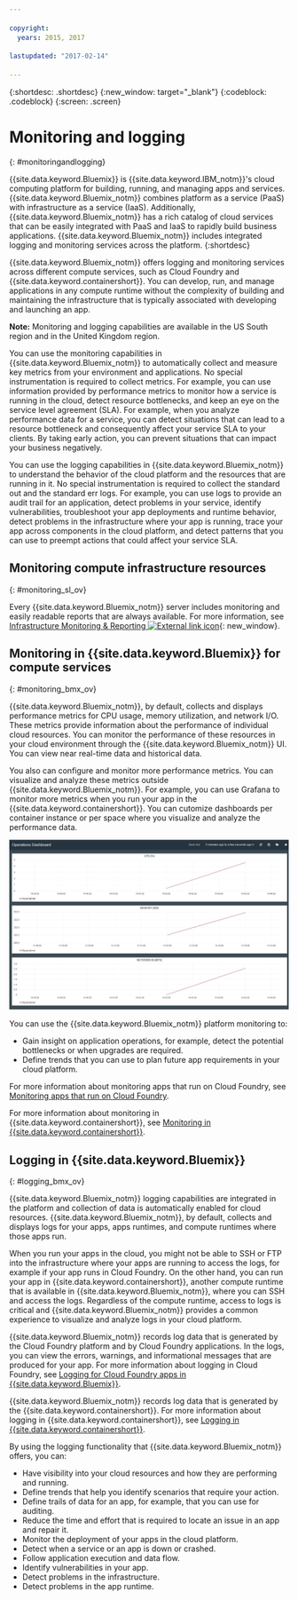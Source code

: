 ```yaml
---

copyright:
  years: 2015, 2017

lastupdated: "2017-02-14"

---
```



{:shortdesc: .shortdesc}
{:new_window: target="_blank"}
{:codeblock: .codeblock}
{:screen: .screen}

# Monitoring and logging
{: #monitoringandlogging}

{{site.data.keyword.Bluemix}} is {{site.data.keyword.IBM_notm}}'s cloud computing platform for building, running, and managing apps and services. {{site.data.keyword.Bluemix_notm}} combines platform as a service (PaaS) with infrastructure as a service (IaaS). Additionally, {{site.data.keyword.Bluemix_notm}} has a rich catalog of cloud services that can be easily integrated with PaaS and IaaS to rapidly build business applications. {{site.data.keyword.Bluemix_notm}} includes integrated logging and monitoring services across the platform. 
{:shortdesc}

{{site.data.keyword.Bluemix_notm}} offers logging and monitoring services across different compute services, such as Cloud Foundry and {{site.data.keyword.containershort}}. You can develop, run, and manage applications in any compute runtime without the complexity of building and maintaining the infrastructure that is typically associated with developing and launching an app. 

**Note:** Monitoring and logging capabilities are available in the US South region and in the United Kingdom region.

You can use the monitoring capabilities in {{site.data.keyword.Bluemix_notm}} to automatically collect and measure key metrics from your environment and applications. No special instrumentation is required to collect metrics. For example, you can use information provided by performance metrics to monitor how a service is running in the cloud, detect resource bottlenecks, and keep an eye on the service level agreement (SLA). For example, when you analyze performance data for a service, you can detect situations that can lead to a resource bottleneck and consequently affect your service SLA to your clients. By taking early action, you can prevent situations that can impact your business negatively.  

You can use the logging capabilities in {{site.data.keyword.Bluemix_notm}} to understand the behavior of the cloud platform and the resources that are running in it. No special instrumentation is required to collect the standard out and the standard err logs. For example, you can use logs to provide an audit trail for an application, detect problems in your service, identify vulnerabilities, troubleshoot your app deployments and runtime behavior, detect problems in the infrastructure where your app is running, trace your app across components in the cloud platform, and detect patterns that you can use to preempt actions that could affect your service SLA.

## Monitoring compute infrastructure resources
{: #monitoring_sl_ov}

Every {{site.data.keyword.Bluemix_notm}} server includes monitoring and easily readable reports that are always available. For more information, see [Infrastructure Monitoring & Reporting ![External link icon](../icons/launch-glyph.svg "External link icon")](https://www.ibm.com/cloud-computing/bluemix/infrastructure-monitoring){: new_window}.


## Monitoring in {{site.data.keyword.Bluemix}} for compute services
{: #monitoring_bmx_ov}

{{site.data.keyword.Bluemix_notm}}, by default, collects and displays performance metrics for CPU usage, memory utilization, and network I/O. These metrics provide information about the performance of individual cloud resources. You can monitor the performance of these resources in your cloud environment through the {{site.data.keyword.Bluemix_notm}} UI. You can view near real-time data and historical data. 

You also can configure and monitor more performance metrics. You can visualize and analyze these metrics outside {{site.data.keyword.Bluemix_notm}}. For example, you can use Grafana to monitor more metrics when you run your app in the {{site.data.keyword.containershort}}. You can cutomize dashboards per container instance or per space where you visualize and analyze the performance data.

![Grafana monitoring view of a container running in {{site.data.keyword.Bluemix_notm}}](images/monitoring_default_container_grafana_view.jpg)

You can use the {{site.data.keyword.Bluemix_notm}} platform monitoring to:

* Gain insight on application operations, for example, detect the potential bottlenecks or when upgrades are required.
* Define trends that you can use to plan future app requirements in your cloud platform.

For more information about monitoring apps that run on Cloud Foundry, see [Monitoring apps that run on Cloud Foundry](monitoring_cf_apps.html#monitoring_bluemix_apps).

For more information about monitoring in {{site.data.keyword.containershort}}, see [Monitoring in {{site.data.keyword.containershort}}](/docs/containers/monitoringandlogging/container_ml_monitor.html#container_ml_monitor).   

## Logging in {{site.data.keyword.Bluemix}}
{: #logging_bmx_ov}

{{site.data.keyword.Bluemix_notm}} logging capabilities are integrated in the platform and collection of data is automatically enabled for cloud resources. {{site.data.keyword.Bluemix_notm}}, by default, collects and displays logs for your apps, apps runtimes, and compute runtimes where those apps run. 

When you run your apps in the cloud, you might not be able to SSH or FTP into the infrastructure where your apps are running to access the logs, for example if your app runs in Cloud Foundry. On the other hand, you can run your app in {{site.data.keyword.containershort}}, another compute runtime that is available in {{site.data.keyword.Bluemix_notm}}, where you can SSH and access the logs. Regardless of the compute runtime, access to logs is critical and {{site.data.keyword.Bluemix_notm}} provides a common experience to visualize and analyze logs in your cloud platform.

{{site.data.keyword.Bluemix_notm}} records log data that is generated by the Cloud Foundry platform and by Cloud Foundry applications. In the logs, you can view the errors, warnings, and informational messages that are produced for your app. For more information about logging in Cloud Foundry, see [Logging for Cloud Foundry apps in {{site.data.keyword.Bluemix}}](logging_cf_apps.html#logging_bluemix_cf_apps).

{{site.data.keyword.Bluemix_notm}} records log data that is generated by the {{site.data.keyword.containershort}}. For more information about logging in {{site.data.keyword.containershort}}, see [Logging in {{site.data.keyword.containershort}}](/docs/containers/monitoringandlogging/container_ml_logs.html#container_ml_logs).   


By using the logging functionality that {{site.data.keyword.Bluemix_notm}} offers, you can:

* Have visibility into your cloud resources and how they are performing and running.
* Define trends that help you identify scenarios that require your action.
* Define trails of data for an app, for example, that you can use for auditing.
* Reduce the time and effort that is required to locate an issue in an app and repair it. 
* Monitor the deployment of your apps in the cloud platform.
* Detect when a service or an app is down or crashed.
* Follow application execution and data flow.
* Identify vulnerabilities in your app.
* Detect problems in the infrastructure.
* Detect problems in the app runtime.


